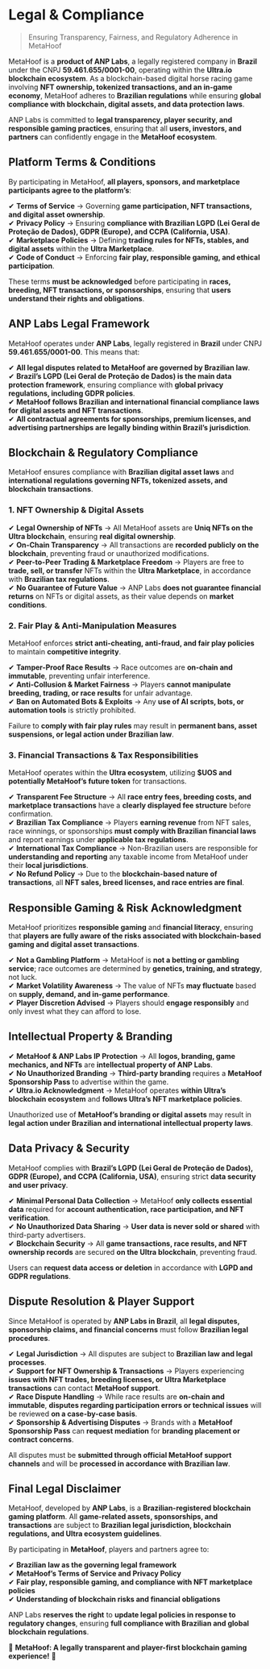 # Legal & Compliance 

> Ensuring Transparency, Fairness, and Regulatory Adherence in MetaHoof

MetaHoof is a **product of ANP Labs**, a legally registered company in **Brazil** under the CNPJ **59.461.655/0001-00**, operating within the **Ultra.io blockchain ecosystem**. As a blockchain-based digital horse racing game involving **NFT ownership, tokenized transactions, and an in-game economy**, MetaHoof adheres to **Brazilian regulations** while ensuring **global compliance with blockchain, digital assets, and data protection laws**.

ANP Labs is committed to **legal transparency, player security, and responsible gaming practices**, ensuring that all **users, investors, and partners** can confidently engage in the **MetaHoof ecosystem**.


## Platform Terms & Conditions

By participating in MetaHoof, **all players, sponsors, and marketplace participants agree to the platform’s**:

✔ **Terms of Service** → Governing **game participation, NFT transactions, and digital asset ownership**.  
✔ **Privacy Policy** → Ensuring **compliance with Brazilian LGPD (Lei Geral de Proteção de Dados), GDPR (Europe), and
CCPA (California, USA)**.  
✔ **Marketplace Policies** → Defining **trading rules for NFTs, stables, and digital assets** within the **Ultra
Marketplace**.  
✔ **Code of Conduct** → Enforcing **fair play, responsible gaming, and ethical participation**.

These terms **must be acknowledged** before participating in **races, breeding, NFT transactions, or sponsorships**,
ensuring that **users understand their rights and obligations**.


## ANP Labs Legal Framework

MetaHoof operates under **ANP Labs**, legally registered in **Brazil** under CNPJ **59.461.655/0001-00**. This means that:

✔ **All legal disputes related to MetaHoof are governed by Brazilian law**.  
✔ **Brazil’s LGPD (Lei Geral de Proteção de Dados) is the main data protection framework**, ensuring compliance with **global privacy regulations, including GDPR policies**.  
✔ **MetaHoof follows Brazilian and international financial compliance laws for digital assets and NFT transactions**.  
✔ **All contractual agreements for sponsorships, premium licenses, and advertising partnerships are legally binding within Brazil’s jurisdiction**.


## Blockchain & Regulatory Compliance

MetaHoof ensures compliance with **Brazilian digital asset laws** and **international regulations governing NFTs,
tokenized assets, and blockchain transactions**.

### **1. NFT Ownership & Digital Assets**

✔ **Legal Ownership of NFTs** → All MetaHoof assets are **Uniq NFTs on the Ultra blockchain**, ensuring **real digital
ownership**.  
✔ **On-Chain Transparency** → All transactions are **recorded publicly on the blockchain**, preventing fraud or
unauthorized modifications.  
✔ **Peer-to-Peer Trading & Marketplace Freedom** → Players are free to **trade, sell, or transfer** NFTs within the **Ultra Marketplace**, in accordance with **Brazilian tax regulations**.  
✔ **No Guarantee of Future Value** → ANP Labs **does not guarantee financial returns** on NFTs or digital assets, as
their value depends on **market conditions**.


### **2. Fair Play & Anti-Manipulation Measures**

MetaHoof enforces **strict anti-cheating, anti-fraud, and fair play policies** to maintain **competitive integrity**.

✔ **Tamper-Proof Race Results** → Race outcomes are **on-chain and immutable**, preventing unfair interference.  
✔ **Anti-Collusion & Market Fairness** → Players **cannot manipulate breeding, trading, or race results** for unfair
advantage.  
✔ **Ban on Automated Bots & Exploits** → Any **use of AI scripts, bots, or automation tools** is strictly prohibited.

Failure to **comply with fair play rules** may result in **permanent bans, asset suspensions, or legal action under
Brazilian law**.


### **3. Financial Transactions & Tax Responsibilities**

MetaHoof operates within the **Ultra ecosystem**, utilizing **$UOS and potentially MetaHoof’s future token** for
transactions.

✔ **Transparent Fee Structure** → All **race entry fees, breeding costs, and marketplace transactions** have a **clearly
displayed fee structure** before confirmation.  
✔ **Brazilian Tax Compliance** → Players **earning revenue** from NFT sales, race winnings, or sponsorships **must
comply with Brazilian financial laws** and report earnings under **applicable tax regulations**.  
✔ **International Tax Compliance** → Non-Brazilian users are responsible for **understanding and reporting** any taxable
income from MetaHoof under their **local jurisdictions**.  
✔ **No Refund Policy** → Due to the **blockchain-based nature of transactions**, all **NFT sales, breed licenses, and
race entries are final**.


## Responsible Gaming & Risk Acknowledgment

MetaHoof prioritizes **responsible gaming** and **financial literacy**, ensuring that **players are fully aware of the
risks associated with blockchain-based gaming and digital asset transactions**.

✔ **Not a Gambling Platform** → MetaHoof is **not a betting or gambling service**; race outcomes are determined by **genetics, training, and strategy**, not luck.  
✔ **Market Volatility Awareness** → The value of NFTs **may fluctuate** based on **supply, demand, and in-game
performance**.  
✔ **Player Discretion Advised** → Players should **engage responsibly** and only invest what they can afford to lose.


## Intellectual Property & Branding

✔ **MetaHoof & ANP Labs IP Protection** → All **logos, branding, game mechanics, and NFTs** are **intellectual property
of ANP Labs**.  
✔ **No Unauthorized Branding** → **Third-party branding** requires a **MetaHoof Sponsorship Pass** to advertise within
the game.  
✔ **Ultra.io Acknowledgment** → MetaHoof operates **within Ultra’s blockchain ecosystem** and **follows Ultra’s NFT
marketplace policies**.

Unauthorized use of **MetaHoof’s branding or digital assets** may result in **legal action under Brazilian and
international intellectual property laws**.


## Data Privacy & Security

MetaHoof complies with **Brazil’s LGPD (Lei Geral de Proteção de Dados), GDPR (Europe), and CCPA (California, USA)**,
ensuring strict **data security and user privacy**.

✔ **Minimal Personal Data Collection** → MetaHoof **only collects essential data** required for **account
authentication, race participation, and NFT verification**.  
✔ **No Unauthorized Data Sharing** → **User data is never sold or shared** with third-party advertisers.  
✔ **Blockchain Security** → All **game transactions, race results, and NFT ownership records** are secured **on the
Ultra blockchain**, preventing fraud.

Users can **request data access or deletion** in accordance with **LGPD and GDPR regulations**.


## Dispute Resolution & Player Support

Since MetaHoof is operated by **ANP Labs in Brazil**, all **legal disputes, sponsorship claims, and financial concerns**
must follow **Brazilian legal procedures**.

✔ **Legal Jurisdiction** → All disputes are subject to **Brazilian law and legal processes**.  
✔ **Support for NFT Ownership & Transactions** → Players experiencing **issues with NFT trades, breeding licenses, or
Ultra Marketplace transactions** can contact **MetaHoof support**.  
✔ **Race Dispute Handling** → While race results are **on-chain and immutable**, **disputes regarding participation
errors or technical issues** will be reviewed **on a case-by-case basis**.  
✔ **Sponsorship & Advertising Disputes** → Brands with a **MetaHoof Sponsorship Pass** can **request mediation** for **branding placement or contract concerns**.

All disputes must be **submitted through official MetaHoof support channels** and will be **processed in accordance with
Brazilian law**.


## Final Legal Disclaimer

MetaHoof, developed by **ANP Labs**, is a **Brazilian-registered blockchain gaming platform**. All **game-related
assets, sponsorships, and transactions** are subject to **Brazilian legal jurisdiction, blockchain regulations, and
Ultra ecosystem guidelines**.

By participating in **MetaHoof**, players and partners agree to:

✔ **Brazilian law as the governing legal framework**  
✔ **MetaHoof’s Terms of Service and Privacy Policy**  
✔ **Fair play, responsible gaming, and compliance with NFT marketplace policies**  
✔ **Understanding of blockchain risks and financial obligations**

ANP Labs **reserves the right** to **update legal policies in response to regulatory changes**, ensuring **full
compliance with Brazilian and global blockchain regulations**.

🚀 **MetaHoof: A legally transparent and player-first blockchain gaming experience!** 🚀  